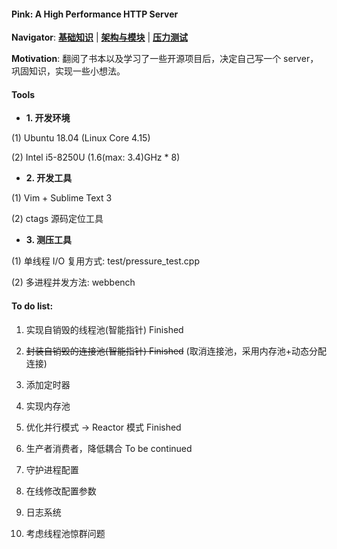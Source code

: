 #### Pink: A High Performance HTTP Server

**Navigator**: **[基础知识](https://github.com/Natureal/Pink_server/blob/master/knowledge/README.md)** | **[架构与模块]()** | **[压力测试]()**


**Motivation**: 翻阅了书本以及学习了一些开源项目后，决定自己写一个 server，巩固知识，实现一些小想法。

#### Tools

- **1. 开发环境**

(1) Ubuntu 18.04 (Linux Core 4.15)

(2) Intel i5-8250U (1.6(max: 3.4)GHz * 8)

- **2. 开发工具**

(1) Vim + Sublime Text 3

(2) ctags 源码定位工具


- **3. 测压工具**

(1) 单线程 I/O 复用方式: test/pressure_test.cpp

(2) 多进程并发方法: webbench



#### To do list:

1. 实现自销毁的线程池(智能指针) Finished

2. ~~封装自销毁的连接池(智能指针) Finished~~ (取消连接池，采用内存池+动态分配连接)

3. 添加定时器

4. 实现内存池

5. 优化并行模式 -> Reactor 模式 Finished

6. 生产者消费者，降低耦合 To be continued

7. 守护进程配置

8. 在线修改配置参数

9. 日志系统

10. 考虑线程池惊群问题
